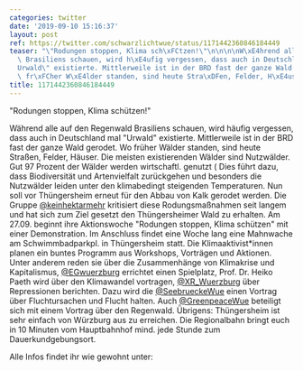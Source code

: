 ```yaml
---
categories: twitter
date: '2019-09-10 15:16:37'
layout: post
ref: https://twitter.com/schwarzlichtwue/status/1171442360846184449
teaser: "\"Rodungen stoppen, Klima sch\xFCtzen!\"\n\n\n\nW\xE4hrend alle auf den Regenwald\
  \ Brasiliens schauen, wird h\xE4ufig vergessen, dass auch in Deutschland mal \"\
  Urwald\" existierte. Mittlerweile ist in der BRD fast der ganze Wald gerodet. Wo\
  \ fr\xFCher W\xE4lder standen, sind heute Stra\xDFen, Felder, H\xE4user."
title: 1171442360846184449
---
```

"Rodungen stoppen, Klima schützen!"



Während alle auf den Regenwald Brasiliens schauen, wird häufig vergessen, dass auch in Deutschland mal "Urwald" existierte. Mittlerweile ist in der BRD fast der ganze Wald gerodet. Wo früher Wälder standen, sind heute Straßen, Felder, Häuser.
Die meisten existierenden Wälder sind Nutzwälder. Gut 97 Prozent der Wälder werden wirtschaftl. genutzt ( Dies führt dazu, dass Biodiversität und Artenvielfalt zurückgehen und besonders die Nutzwälder leiden unter den klimabedingt steigenden Temperaturen.
Nun soll vor Thüngersheim erneut für den Abbau von Kalk gerodet werden. Die Gruppe [@keinhektarmehr](https://twitter.com/keinhektarmehr) kritisiert diese Rodungsmaßnahmen seit langem und hat sich zum Ziel gesetzt den Thüngersheimer Wald zu erhalten.
Am 27.09. beginnt ihre Aktionswoche "Rodungen stoppen, Klima schützen" mit einer Demonstration. Im Anschluss findet eine Woche lang eine Mahnwache am Schwimmbadparkpl. in Thüngersheim statt. Die Klimaaktivist\*innen planen ein buntes Programm aus Workshops, Vorträgen und Aktionen.
Unter anderem reden sie über die Zusammenhänge von Klimakrise und Kapitalismus, [@EGwuerzburg](https://twitter.com/EGwuerzburg) errichtet einen Spielplatz, Prof. Dr. Heiko Paeth wird über den Klimawandel vortragen, [@XR_Wuerzburg](https://twitter.com/XR_Wuerzburg) über Repressionen berichten.
Dazu wird die [@SeebrueckeWue](https://twitter.com/SeebrueckeWue) einen Vortrag über Fluchtursachen und Flucht halten. Auch [@GreenpeaceWue](https://twitter.com/GreenpeaceWue) beteiligt sich mit einem Vortrag über den Regenwald.
Übrigens: Thüngersheim ist sehr einfach von Würzburg aus zu erreichen. Die Regionalbahn bringt euch in 10 Minuten vom Hauptbahnhof mind. jede Stunde zum Dauerkundgebungsort.



Alle Infos findet ihr wie gewohnt unter: 